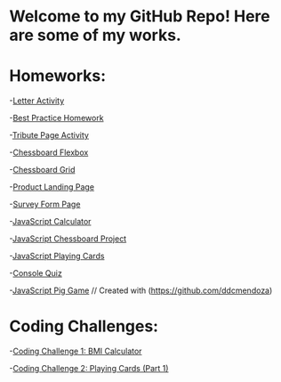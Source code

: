 # Welcome to my GitHub Repo! Here are some of my works.

# Homeworks:

-[Letter Activity](https://elijaharc.github.io/batch5-activities/Activity%20Letter%20Homework/ActivityLetter.html)

-[Best Practice Homework](https://elijaharc.github.io/batch5-activities/Best%20Practice%20Homework/index.html)

-[Tribute Page Activity](https://elijaharc.github.io/batch5-activities/Tribute%20Page%20Project/index.html)

-[Chessboard Flexbox](https://elijaharc.github.io/batch5-activities/Chess%20Board%20Project%20(Flexbox)/index.html)

-[Chessboard Grid](/Chess#20Board#20Project%20(Grid)/index.html)

-[Product Landing Page](https://elijaharc.github.io/batch5-activities/Product%20Landing%20Page/index.html)

-[Survey Form Page](https://elijaharc.github.io/batch5-activities/Product%20Landing%20Page/survey-form.html)

-[JavaScript Calculator](https://elijaharc.github.io/batch5-activities/JavaScript%20Calculator/index.html)

-[JavaScript Chessboard Project](https://elijaharc.github.io/batch5-activities/JavaScript%20Chess%20Board%20Project/index.html)

-[JavaScript Playing Cards](https://elijaharc.github.io/batch5-activities/Playing%20Cards/index.html)

-[Console Quiz](https://elijaharc.github.io/batch5-activities/Console%20Quiz%20Activity/index.html)

-[JavaScript Pig Game](https://elijaharc.github.io/batch5-pig-game/index.html) // Created with (https://github.com/ddcmendoza)

# Coding Challenges:

-[Coding Challenge 1: BMI Calculator](https://jsfiddle.net/sopnw5gk/9/)

-[Coding Challenge 2: Playing Cards (Part 1)](https://jsfiddle.net/ajgk1z96/)


